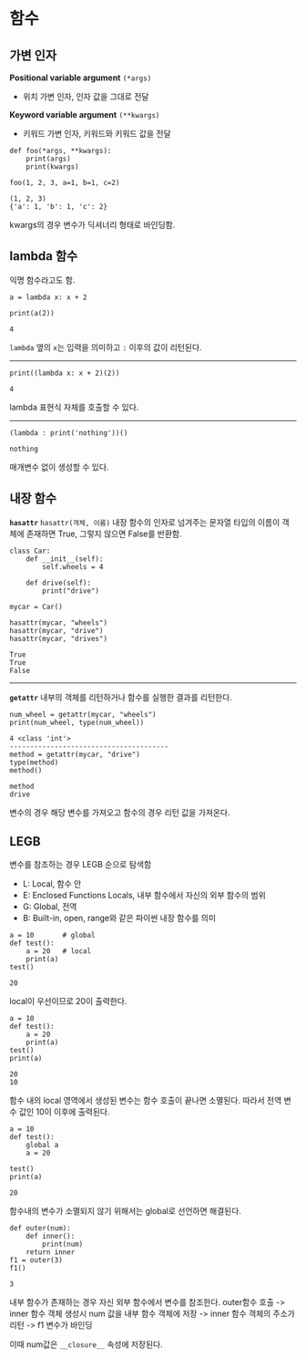 # 함수
## 가변 인자
**Positional variable argument** `(*args)`
- 위치 가변 인자, 인자 값을 그대로 전달

**Keyword variable argument** `(**kwargs)`
- 키워드 가변 인자, 키워드와 키워드 값을 전달
```
def foo(*args, **kwargs):
    print(args)
    print(kwargs)

foo(1, 2, 3, a=1, b=1, c=2)

(1, 2, 3)
{'a': 1, 'b': 1, 'c': 2}
```
kwargs의 경우 변수가 딕셔너리 형태로 바인딩함.
## lambda 함수
익명 함수라고도 함.
```
a = lambda x: x + 2

print(a(2))

4
```
`lambda` 옆의 `x`는 입력을 의미하고 `:` 이후의 값이 리턴된다.
***
```
print((lambda x: x + 2)(2))

4
```
lambda 표현식 자체를 호출할 수 있다.
***
```
(lambda : print('nothing'))()

nothing
```
매개변수 없이 생성할 수 있다.
## 내장 함수
**`hasattr`**
`hasattr(객체, 이름)` 내장 함수의 인자로 넘겨주는 문자열 타입의 이름이 객체에 존재하면 True, 그렇지 않으면 False를 반환함.
```
class Car:
    def __init__(self):
        self.wheels = 4

    def drive(self):
        print("drive")

mycar = Car()
```
```
hasattr(mycar, "wheels")
hasattr(mycar, "drive")
hasattr(mycar, "drives")

True
True
False
```
***
**`getattr`**
내부의 객체를 리턴하거나 함수를 실행한 결과를 리턴한다.
```
num_wheel = getattr(mycar, "wheels")
print(num_wheel, type(num_wheel))

4 <class 'int'>
---------------------------------------
method = getattr(mycar, "drive")
type(method)
method()

method
drive
```
변수의 경우 해당 변수를 가져오고 함수의 경우 리턴 값을 가져온다.
## LEGB
변수를 참조하는 경우 LEGB 순으로 탐색함
- L: Local, 함수 안
- E: Enclosed Functions Locals, 내부 함수에서 자신의 외부 함수의 범위
- G: Global, 전역
- B: Built-in, open, range와 같은 파이썬 내장 함수를 의미
```
a = 10       # global
def test():
    a = 20   # local
    print(a)
test()

20
```
local이 우선이므로 20이 출력한다.
```
a = 10
def test():
    a = 20
    print(a)
test()
print(a)

20
10
```
함수 내의 local 영역에서 생성된 변수는 함수 호출이 끝나면 소멸된다. 따라서 전역 변수 값인 10이 이후에 출력된다.
```
a = 10
def test():
    global a
    a = 20

test()
print(a)

20
```
함수내의 변수가 소멸되지 않기 위해서는 global로 선언하면 해결된다.
```
def outer(num):
    def inner():
        print(num)
    return inner
f1 = outer(3)
f1()

3
```
내부 함수가 존재하는 경우 자신 외부 함수에서 변수를 참조한다.
outer함수 호출 -> inner 함수 객체 생성시 num 값을 내부 함수 객체에 저장 -> inner 함수 객체의 주소가 리턴 -> f1 변수가 바인딩

이때 num값은 `__closure__` 속성에 저장된다.
